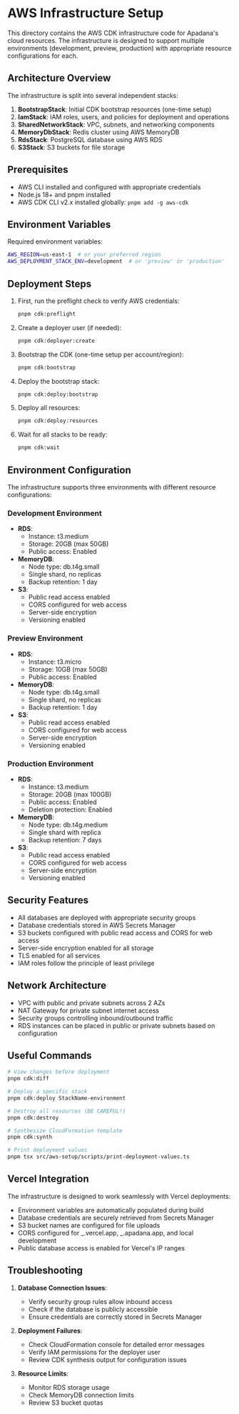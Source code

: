 # AWS Infrastructure Setup

This directory contains the AWS CDK infrastructure code for Apadana's cloud resources. The infrastructure is designed to support multiple environments (development, preview, production) with appropriate resource configurations for each.

## Architecture Overview

The infrastructure is split into several independent stacks:

1. **BootstrapStack**: Initial CDK bootstrap resources (one-time setup)
2. **IamStack**: IAM roles, users, and policies for deployment and operations
3. **SharedNetworkStack**: VPC, subnets, and networking components
4. **MemoryDbStack**: Redis cluster using AWS MemoryDB
5. **RdsStack**: PostgreSQL database using AWS RDS
6. **S3Stack**: S3 buckets for file storage

## Prerequisites

- AWS CLI installed and configured with appropriate credentials
- Node.js 18+ and pnpm installed
- AWS CDK CLI v2.x installed globally: `pnpm add -g aws-cdk`

## Environment Variables

Required environment variables:

```bash
AWS_REGION=us-east-1  # or your preferred region
AWS_DEPLOYMENT_STACK_ENV=development  # or 'preview' or 'production'
```

## Deployment Steps

1. First, run the preflight check to verify AWS credentials:

   ```bash
   pnpm cdk:preflight
   ```

2. Create a deployer user (if needed):

   ```bash
   pnpm cdk:deployer:create
   ```

3. Bootstrap the CDK (one-time setup per account/region):

   ```bash
   pnpm cdk:bootstrap
   ```

4. Deploy the bootstrap stack:

   ```bash
   pnpm cdk:deploy:bootstrap
   ```

5. Deploy all resources:

   ```bash
   pnpm cdk:deploy:resources
   ```

6. Wait for all stacks to be ready:
   ```bash
   pnpm cdk:wait
   ```

## Environment Configuration

The infrastructure supports three environments with different resource configurations:

### Development Environment

- **RDS**:
  - Instance: t3.medium
  - Storage: 20GB (max 50GB)
  - Public access: Enabled
- **MemoryDB**:
  - Node type: db.t4g.small
  - Single shard, no replicas
  - Backup retention: 1 day
- **S3**:
  - Public read access enabled
  - CORS configured for web access
  - Server-side encryption
  - Versioning enabled

### Preview Environment

- **RDS**:
  - Instance: t3.micro
  - Storage: 10GB (max 50GB)
  - Public access: Enabled
- **MemoryDB**:
  - Node type: db.t4g.small
  - Single shard, no replicas
  - Backup retention: 1 day
- **S3**:
  - Public read access enabled
  - CORS configured for web access
  - Server-side encryption
  - Versioning enabled

### Production Environment

- **RDS**:
  - Instance: t3.medium
  - Storage: 20GB (max 100GB)
  - Public access: Enabled
  - Deletion protection: Enabled
- **MemoryDB**:
  - Node type: db.t4g.medium
  - Single shard with replica
  - Backup retention: 7 days
- **S3**:
  - Public read access enabled
  - CORS configured for web access
  - Server-side encryption
  - Versioning enabled

## Security Features

- All databases are deployed with appropriate security groups
- Database credentials stored in AWS Secrets Manager
- S3 buckets configured with public read access and CORS for web access
- Server-side encryption enabled for all storage
- TLS enabled for all services
- IAM roles follow the principle of least privilege

## Network Architecture

- VPC with public and private subnets across 2 AZs
- NAT Gateway for private subnet internet access
- Security groups controlling inbound/outbound traffic
- RDS instances can be placed in public or private subnets based on configuration

## Useful Commands

```bash
# View changes before deployment
pnpm cdk:diff

# Deploy a specific stack
pnpm cdk:deploy StackName-environment

# Destroy all resources (BE CAREFUL!)
pnpm cdk:destroy

# Synthesize CloudFormation template
pnpm cdk:synth

# Print deployment values
pnpm tsx src/aws-setup/scripts/print-deployment-values.ts
```

## Vercel Integration

The infrastructure is designed to work seamlessly with Vercel deployments:

- Environment variables are automatically populated during build
- Database credentials are securely retrieved from Secrets Manager
- S3 bucket names are configured for file uploads
- CORS configured for _.vercel.app, _.apadana.app, and local development
- Public database access is enabled for Vercel's IP ranges

## Troubleshooting

1. **Database Connection Issues**:

   - Verify security group rules allow inbound access
   - Check if the database is publicly accessible
   - Ensure credentials are correctly stored in Secrets Manager

2. **Deployment Failures**:

   - Check CloudFormation console for detailed error messages
   - Verify IAM permissions for the deployer user
   - Review CDK synthesis output for configuration issues

3. **Resource Limits**:
   - Monitor RDS storage usage
   - Check MemoryDB connection limits
   - Review S3 bucket quotas
